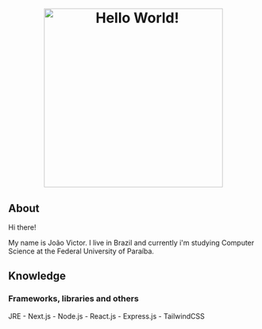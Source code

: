<h1 align="center">
    <picture>
        <source media="(prefers-color-scheme: light)" srcset="./static/banner_light.png" />
        <source media="(prefers-color-scheme: dark)" srcset="./static/banner_dark.png" />
        <img alt="Hello World!" width="360" />
    </picture>
</h1>

## About

Hi there!

My name is João Victor. I live in Brazil and currently i'm studying Computer Science at the Federal University of Paraíba.

## Knowledge

### Frameworks, libraries and others

JRE - Next.js - Node.js - React.js - Express.js - TailwindCSS

